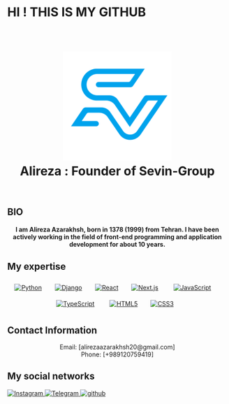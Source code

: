 <h1> HI ! THIS IS MY GITHUB </h1>

<h1 align="center">
  <br>
  <img src="https://github.com/alirezaazarakhsh/alireza/blob/main/sevinlogo2.webp" alt="sevinhost" width="250px">
  <br>
  Alireza : Founder of Sevin-Group
  <br>
  <br>
</h1>

## BIO

<h4 align="center">
I am Alireza Azarakhsh, born in 1378 (1999) from Tehran. I have been actively working in the field of front-end programming and application development for about 10 years.</h4>

## My expertise

<div align="center" style="border-radius:8px">
<a href="https://www.python.org/" target="_blank"><img style="margin: 5px" src="https://upload.wikimedia.org/wikipedia/commons/c/c3/Python-logo-notext.svg" alt="Python" height="50" /></a>  &nbsp; &nbsp;
<a href="https://www.djangoproject.com/" target="_blank"><img style="margin: 5px" src="https://www.djangoproject.com/m/img/logos/django-logo-negative.svg" alt="Django" height="50" /></a>   &nbsp; &nbsp;
<a href="https://reactjs.org/" target="_blank"><img style="margin: 5px" src="https://upload.wikimedia.org/wikipedia/commons/a/a7/React-icon.svg" alt="React" height="50" /></a>   &nbsp; &nbsp;
<a href="https://nextjs.org/" target="_blank"><img style="margin: 5px" src="https://upload.wikimedia.org/wikipedia/commons/8/89/Nextjs-logo.svg" alt="Next.js" height="50" /></a>   &nbsp; &nbsp;
<a href="https://www.javascript.com/" target="_blank"><img style="margin: 10px" src="https://profilinator.rishav.dev/skills-assets/javascript-original.svg" alt="JavaScript" height="50" /></a>   &nbsp; &nbsp;
<a href="https://www.typescriptlang.org/" target="_blank"><img style="margin: 5px" src="https://profilinator.rishav.dev/skills-assets/typescript-original.svg" alt="TypeScript" height="50" /></a>   &nbsp; &nbsp;
<a href="https://en.wikipedia.org/wiki/HTML5" target="_blank"><img style="margin: 10px" src="https://profilinator.rishav.dev/skills-assets/html5-original-wordmark.svg" alt="HTML5" height="50" /></a>   &nbsp; &nbsp;
<a href="https://www.w3schools.com/css/" target="_blank"><img style="margin: 5px background-color: white" src="https://profilinator.rishav.dev/skills-assets/css3-original-wordmark.svg" alt="CSS3" height="50" /></a>   &nbsp; &nbsp;
</div>

## Contact Information
<p align="center">
  Email: [alirezaazarakhsh20@gmail.com]
  <br>
  Phone: [+989120759419]
</p>

## My social networks
<a href="https://instagram.com/alirezaazarakhsh">
    <img alt="Instagram" src="https://img.shields.io/badge/Instagram-%23E4405F.svg?style=for-the-badge&logo=Instagram&logoColor=white" />
</a>

<a href="https://t.me/sashazz2">
    <img alt="Telegram" src="https://img.shields.io/badge/Telegram-2CA5E0?style=for-the-badge&logo=telegram&logoColor=white" />
</a>

<a href="https://github.com/alirezaazarakhsh" target="_blank">
<img src="https://img.shields.io/badge/github-%2324292e.svg?&style=for-the-badge&logo=github&logoColor=white" alt="github" style="margin-bottom: 5px;" />
</a>
